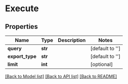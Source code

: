 # Execute

## Properties
Name | Type | Description | Notes
------------ | ------------- | ------------- | -------------
**query** | **str** |  | [default to '']
**export_type** | **str** |  | [default to '']
**limit** | **int** |  | [optional] 

[[Back to Model list]](../README.md#documentation-for-models) [[Back to API list]](../README.md#documentation-for-api-endpoints) [[Back to README]](../README.md)


